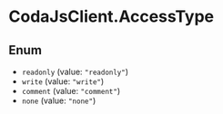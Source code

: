 # CodaJsClient.AccessType

## Enum

* `readonly` (value: `"readonly"`)
* `write` (value: `"write"`)
* `comment` (value: `"comment"`)
* `none` (value: `"none"`)

